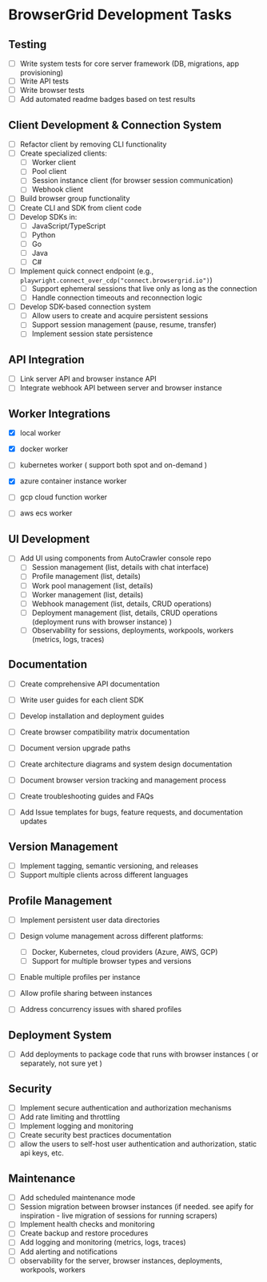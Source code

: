 # BrowserGrid Development Tasks

## Testing
- [ ] Write system tests for core server framework (DB, migrations, app provisioning)
- [ ] Write API tests
- [ ] Write browser tests
- [ ] Add automated readme badges based on test results

## Client Development & Connection System
- [ ] Refactor client by removing CLI functionality
- [ ] Create specialized clients:
  - [ ] Worker client
  - [ ] Pool client
  - [ ] Session instance client (for browser session communication)
  - [ ] Webhook client
- [ ] Build browser group functionality
- [ ] Create CLI and SDK from client code
- [ ] Develop SDKs in:
  - [ ] JavaScript/TypeScript
  - [ ] Python
  - [ ] Go
  - [ ] Java
  - [ ] C#
- [ ] Implement quick connect endpoint (e.g., `playwright.connect_over_cdp("connect.browsergrid.io")`)
  - [ ] Support ephemeral sessions that live only as long as the connection
  - [ ] Handle connection timeouts and reconnection logic
- [ ] Develop SDK-based connection system
  - [ ] Allow users to create and acquire persistent sessions
  - [ ] Support session management (pause, resume, transfer)
  - [ ] Implement session state persistence

## API Integration
- [ ] Link server API and browser instance API
- [ ] Integrate webhook API between server and browser instance

## Worker Integrations
- [x] local worker
- [x] docker worker
- [ ] kubernetes worker ( support both spot and on-demand )
- [x] azure container instance worker
- [ ] gcp cloud function worker
- [ ] aws ecs worker



## UI Development
- [ ] Add UI using components from AutoCrawler console repo
  - [ ] Session management (list, details with chat interface)
  - [ ] Profile management (list, details)
  - [ ] Work pool management (list, details)
  - [ ] Worker management (list, details)
  - [ ] Webhook management (list, details, CRUD operations)
  - [ ] Deployment management (list, details, CRUD operations (deployment runs with browser instance)   )
  - [ ] Observability for sessions, deployments, workpools, workers  (metrics, logs, traces)

## Documentation
- [ ] Create comprehensive API documentation
- [ ] Write user guides for each client SDK
- [ ] Develop installation and deployment guides
- [ ] Create browser compatibility matrix documentation
- [ ] Document version upgrade paths
- [ ] Create architecture diagrams and system design documentation
- [ ] Document browser version tracking and management process
- [ ] Create troubleshooting guides and FAQs
- [ ] Add Issue templates for bugs, feature requests, and documentation updates 


## Version Management
- [ ] Implement tagging, semantic versioning, and releases
- [ ] Support multiple clients across different languages

## Profile Management
- [ ] Implement persistent user data directories
- [ ] Design volume management across different platforms:
  - [ ] Docker, Kubernetes, cloud providers (Azure, AWS, GCP)
  - [ ] Support for multiple browser types and versions
- [ ] Enable multiple profiles per instance
- [ ] Allow profile sharing between instances
- [ ] Address concurrency issues with shared profiles


## Deployment System
- [ ] Add deployments to package code that runs with browser instances ( or separately, not sure yet )


## Security
- [ ] Implement secure authentication and authorization mechanisms
- [ ] Add rate limiting and throttling
- [ ] Implement logging and monitoring
- [ ] Create security best practices documentation  
- [ ] allow the users to self-host user authentication and authorization, static api keys, etc.

## Maintenance
- [ ] Add scheduled maintenance mode
- [ ] Session migration between browser instances (if needed. see apify for inspiration - live migration of sessions for running scrapers)
- [ ] Implement health checks and monitoring
- [ ] Create backup and restore procedures
- [ ] Add logging and monitoring (metrics, logs, traces)
- [ ] Add alerting and notifications
- [ ] observability for the server, browser instances, deployments, workpools, workers  